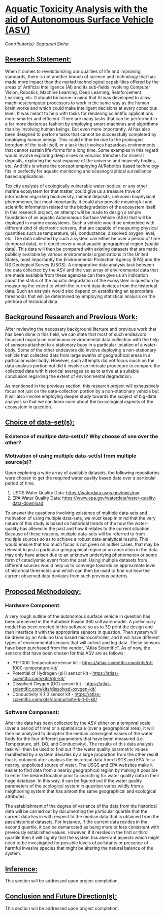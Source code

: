 # <ins>Aquatic Toxicity Analysis with the aid of Autonomous Surface Vehicle (ASV)</ins>

*Contributor(s): Saptarshi Sinha*

## <ins>Research Statement:</ins>
When it comes to revolutionizing our qualities of life and improving standards, there is not another branch of science and technology that has made more impact than the myriad technological capabilities offered by the areas of Artificial Intelligence (AI) and its sub-fields involving Computer Vision, Robotics, Machine Learning, Deep Learning, Reinforcement Learning, etc. It should be borne in mind that AI was developed to allow machines/computer processors to work in the same way as the human brain works and which could make intelligent decisions at every conscious level. It was meant to help with tasks for rendering scientific applications more smarter and efficient. There are many tasks that can be performed in a far more dexterous fashion by employing smart-machines and algorithms than by involving human beings. But even more importantly, AI has also been designed to perform tasks that cannot be successfully completed by employing human beings. This could either be due to the prolonged boredom of the task itself, or a task that involves hazardous environments that cannot sustain life-forms for a long time. Some examples in this regard would involve exploring deep mines or volcanic trenches for mineral deposits, exploring the vast expanse of the universe and heavenly bodies, etc. And this is where the concept employing AI/Robotics based technology fits in perfectly for aquatic monitoring and oceanographical surveillance based applications.
 
Toxicity analysis of ecologically vulnerable water-bodies, or any other marine ecosystem for that matter, could give us a treasure trove of information regarding biodiversity, mineral deposits, unknown biophysical phenomenon, but most importantly, it could also provide meaningful and scientific information related to the biodegradation of the ecosystem itself. In this research project, an attempt will be made to design a simple foundation of an aquatic Autonomous Surface Vehicle (ASV) that will be deployed in marine ecosystems. Such a vehicle would be embedded with different kind of electronic sensors, that are capable of measuring physical quantities such as temperature, pH, conductance, dissolved oxygen level, etc. The data collected by such a system can either be over a period of time (temporal data), or it could cover a vast aquatic geographical region (spatial data). This data will then be compared with existing datasets that are made publicly available by various environmental organizations in the United States, most importantly the Environmental Protection Agency (EPA) and the US Geological Survey (USGS). A comparative data analysis task between the data collected by the ASV and the vast array of environmental data that are made available from these agencies can then give us an indication about the status of the aquatic degradation of the ecosystem in question by measuring the extent to which the current data deviates from the historical data. Such an anslysis would also depend on establishing an appropriate thresholds that will be determined by employing statistical analysis on the plethora of historical data. 


## <ins>Background Research and Previous Work:</ins>

After reviewing the necessary background literture and previous work that has been done in this field, we can state that most of such endeavors focussed majorly on continuous environmental data collection with the help of sensors attached to a stationary buoy in a particular location of a water-body. Some of the other endeavors did involve deploying a non-stationary vehicle that collected data from large swaths of geographical areas in a particular water body. However, such attempts did not focus much on the data analysis portion not did it involve an intricate procedure to compare the collected data with historical averages so as to arrive at a suitable conclusion regarding the extent of environmental degradation.

As mentioned in the previous section, this research project will exhaustively focus not just on the data-collection portion by a non-stationary vehicle but it will also involve employing deeper study towards the subject of big-data analysis so that we can learn more about the toxicological aspects of the ecosystem in question.



## <ins>Choice of data-set(s):</ins>
### Existence of multiple data-set(s)? Why choose of one over the other?
### Motivation of using multiple data-set(s) from multiple source(s)?

Upon exploring a wide array of available datasets, the following repositories were chosen to get the required water quality based data over a particular period of time.   

1. USGS Water Quality Data: https://waterdata.usgs.gov/nwis/qw
2. EPA Water Quality Data: https://www.epa.gov/waterdata/water-quality-data-download

To answer the questions involving existence of multiple data-sets and motivation of using multiple data-sets, we must keep in mind that the very nature of this study is based on historical trends of the how the water-quality has altered in the past and how it relates to the current situation. Because of these reasons, multiple data-sets will be referred to from multiple sources so as to achieve a robust data-analytical results. This would ensure that too much focus is not given on outlier cases, that may be relevant to just a particular geographical region or an aberration in the data may only have arisen due to an unknown underlying phenomenon or some form of cataclysmic event from the past. Using multiple datasets from different sources would help us to converge towards an approximate level of historical thresholds and which can then be used to find out how the current observed data deviates from such previous patterns.
   

## <ins>Proposed Methodology:</ins>

### Hardware Component:

A very rough outline of the autonomous surface vehicle in question has been preceived in the Autodesk Fusion 360 software model. A preliminary model has been erected in this software so as to 3D print the design and then interface it with the appropriate sensors in question. Then system will be driven by an Arduino Uno based microcontroller, and it will have different types of environmental sensors that will collect and log data. These sensors have been purchased from the vendor, "Atlas Scientific". As of now, the sensors that have been chosen for this ASV are as follows: 

* PT-1000 Temperature sensor kit - https://atlas-scientific.com/kits/pt-1000-temperature-kit/
* Potential of Hydrogen (pH) sensor kit - https://atlas-scientific.com/kits/ph-kit/
* Dissolved Oxygen (DO) sensor kit - https://atlas-scientific.com/kits/dissolved-oxygen-kit/
* Conductivity K 1.0 sensor kit - https://atlas-scientific.com/kits/conductivity-k-1-0-kit/

### Software Component:

After the data has been collected by the ASV either on a temporal scale (over a period of time) or a spatial scale (over a geographical area), it will then be analyzed to decipher the median convergent values of the water body for the four different parameters that have been measured (i.e. Temperature, pH, DO, and Conductivity). The results of this data analysis task will then be used to find out if the water quality parametric values manifested by a system deviates by a large proportion from the other result that is obtained after analysis the historical data from USGS and EPA for a nearby, unpolluted source of water. The USGS and EPA websites make it easier to find data from a nearby geographical region by making it possible to enter the desired location prior to searching for water quality data in their huge database. In this way, it can be figured out if the water quality parameters of the ecological system in question varies wildly from a neighboring system that has almost the same geographical and ecological attributes.

The establishment of the degree of variance of the data from the historical data will be carried out by documenting the particular quartile that the current data lies in with respect to the median data that is obtained from the past/historical datasets. For instance, if the current data resides in the second quartile, it can be demarcated as being more or less consistent with previously established values. However, if it resides in the first or third quartile then it will signify that the system has aberrant aspects which might need to be investigated for possible levels of pollutants or presence of harmful invasive species that might be altering the natural balance of the system.



## <ins>Inference:</ins>

This section will be addressed upon project completion.

## <ins>Conclusion and Future Direction(s):</ins>

This section will be addressed upon project completion.
